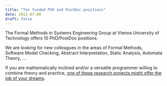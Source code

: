 ```yaml
---
title: "Ten funded PhD and PostDoc positions"
date: 2012-07-09
draft: false
---
```

<p>The Formal Methods in Systems Engineering Group at Vienna University of Technology offers 10 PhD/PostDoc positions.</p>
<p><span id="more-1641"/> We are looking for new colleagues in the areas of Formal Methods, Software Model Checking, Abstract Interpretation, Static Analysis, Automata Theory, …</p>
<p>If you are mathematically inclined and/or a versatile programmer willing to combine theory and practice, <a title="Open Positions" href="http://forsyte.at/hiring/">one of these research projects might offer the job of your dreams</a>.</p>
<div> </div>
<div class="fix"><!----></div>
